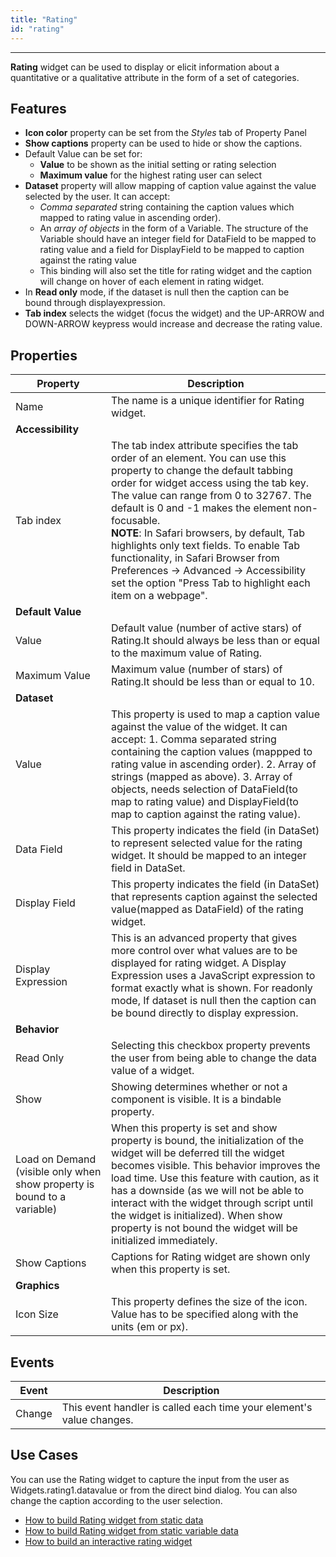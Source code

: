 ```yaml
---
title: "Rating"
id: "rating"
---
```

---

**Rating** widget can be used to display or elicit information about a quantitative or a qualitative attribute in the form of a set of categories.

## Features

- **Icon color** property can be set from the _Styles_ tab of Property Panel
- **Show captions** property can be used to hide or show the captions.
- Default Value can be set for:
    - **Value** to be shown as the initial setting or rating selection
    - **Maximum value** for the highest rating user can select
- **Dataset** property will allow mapping of caption value against the value selected by the user. It can accept:
    - _Comma separated_ string containing the caption values which mapped to rating value in ascending order).
    - An _array of objects_ in the form of a Variable. The structure of the Variable should have an integer field for DataField to be mapped to rating value and a field for DisplayField to be mapped to caption against the rating value
    - This binding will also set the title for rating widget and the caption will change on hover of each element in rating widget.
- In **Read only** mode, if the dataset is null then the caption can be bound through displayexpression.
- **Tab index** selects the widget (focus the widget) and the UP-ARROW and DOWN-ARROW keypress would increase and decrease the rating value.

## Properties

| Property | Description |
| --- | --- |
| Name | The name is a unique identifier for Rating widget. |
| **Accessibility** |
| Tab index | The tab index attribute specifies the tab order of an element. You can use this property to change the default tabbing order for widget access using the tab key. The value can range from 0 to 32767. The default is 0 and -1 makes the element non-focusable. <br> **NOTE**: In Safari browsers, by default, Tab highlights only text fields. To enable Tab functionality, in Safari Browser from Preferences -> Advanced -> Accessibility set the option "Press Tab to highlight each item on a webpage". |
| **Default Value** |
| Value | Default value (number of active stars) of Rating.It should always be less than or equal to the maximum value of Rating. |
| Maximum Value | Maximum value (number of stars) of Rating.It should be less than or equal to 10. |
| **Dataset** |
| Value | This property is used to map a caption value against the value of the widget. It can accept: 1. Comma separated string containing the caption values (mappped to rating value in ascending order). 2. Array of strings (mapped as above). 3. Array of objects, needs selection of DataField(to map to rating value) and DisplayField(to map to caption against the rating value). |
| Data Field | This property indicates the field (in DataSet) to represent selected value for the rating widget. It should be mapped to an integer field in DataSet. |
| Display Field | This property indicates the field (in DataSet) that represents caption against the selected value(mapped as DataField) of the rating widget. |
| Display Expression | This is an advanced property that gives more control over what values are to be displayed for rating widget. A Display Expression uses a JavaScript expression to format exactly what is shown. For readonly mode, If dataset is null then the caption can be bound directly to display expression. |
| **Behavior** |
| Read Only | Selecting this checkbox property prevents the user from being able to change the data value of a widget. |
| Show | Showing determines whether or not a component is visible. It is a bindable property. |
| Load on Demand (visible only when show property is bound to a variable) | When this property is set and show property is bound, the initialization of the widget will be deferred till the widget becomes visible. This behavior improves the load time. Use this feature with caution, as it has a downside (as we will not be able to interact with the widget through script until the widget is initialized). When show property is not bound the widget will be initialized immediately. |
| Show Captions | Captions for Rating widget are shown only when this property is set. |
| **Graphics** |
| Icon Size | This property defines the size of the icon. Value has to be specified along with the units (em or px). |

## Events

| Event | Description |
| --- | --- |
| Change | This event handler is called each time your element's value changes. |

## Use Cases

You can use the Rating widget to capture the input from the user as Widgets.rating1.datavalue or from the direct bind dialog. You can also change the caption according to the user selection.

- [How to build Rating widget from static data](/learn/how-tos/rating-widget-using-static-data/)
- [How to build Rating widget from static variable data](/learn/how-tos/rating-widget-using-static-variable/)
- [How to build an interactive rating widget](/learn/how-tos/rating-widget-interactive/)

